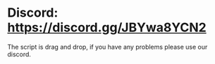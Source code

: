 # Discord: https://discord.gg/JBYwa8YCN2

The script is drag and drop, if you have any problems please use our discord.
